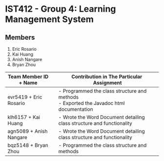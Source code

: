 # IST412 - Group 4: Learning Management System

## Members

1. Eric Rosario
2. Kai Huang
3. Anish Nangare
4. Bryan Zhou

| Team Member ID + Name   |     | Contribution in The Particular  Assignment                                                |
| ----------------------- | --- | ----------------------------------------------------------------------------------------- |
| evr5419 + Eric Rosario  |     | - Programmed the class structure and methods<br>- Exported the Javadoc html documentation |
| klh6157 + Kai Huang     |     | - Wrote the Word Document detailing class structure and functionality                     |
| agn5089 + Anish Nangare |     | - Wrote the Word Document detailing class structure and functionality                     |
| bqz5148 + Bryan Zhou    |     | - Programmed the class structure and methods                                              |

